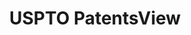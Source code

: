 ---
layout: default
bigquery: https://console.cloud.google.com/bigquery?p=patents-public-data&d=patentsview&page=dataset
citation: Attribution should be given to PatentsView for use, distribution, or derivative
  works.
code: https://github.com/CSSIP-AIR/PatentsView-Code-Snippets/
contributors: USPTO
cost: None
description: 'PatentsView includes US patent data including raw data (summaries, applications,
  pregrant applications), disambugations of inventors and assignees, and inventor
  gender estimates.  Also foreign priority data, # of figures and sheets, and government
  interest statements.'
documentation: https://patentsview.org/query/builder-faqs
last_edit: 04/09/2022, 09:30:17
location: https://patentsview.org/
maintained_by: USPTO
record_creation_timestamp: 12/2/2020 17:20:46
schema_fields:
- id
- disamb_inventor_id_20180528
- number
- disamb_inventor_id_20181127
- disamb_inventor_id_20170307
- series_code
- location_id
- exemplary
- disamb_assignee_id_20190312
- length
- disamb_inventor_id_20200929
- variety
- longitude
- name_first
- country_transformed
- level_two
- classification_data_source
- group_id
- kind
- mainclass_id
- classification_status
- disamb_inventor_id_20190312
- category_id
- classification_level
- disamb_inventor_id_20191231
- term_grant
- latin_name
- section_id
- subgroup
- disamb_inventor_id_20190820
- withdrawn
- male_flag
- disamb_inventor_id_20201229
- num_sheets
- disamb_assignee_id_20200630
- disamb_assignee_id_20191008
- symbol_position
- rule_47
- disamb_assignee_id_20200929
- country
- contract_award_number
- rawassignee_id
- disamb_inventor_id_20200331
- publication_number
- main_group
- uuid
- status
- assignee_id
- rawinventor_id
- subclass
- num_claims
- type
- disamb_inventor_id_20191008
- disamb_inventor_id_20170808
- gi_statement
- subcategory_id
- latitude
- lawyer_id
- sequence
- _371_date
- name
- text
- category
- rawlocation_id
- patent_id
- citation_id
- ipc_class
- organization_id
- state_fips
- disclaimer_date
- f371_date
- num
- field_id
- county
- name_last
- disamb_assignee_id_20181127
- dependent
- action_date
- disamb_assignee_id_20190820
- abstract
- disamb_inventor_id_20200630
- section
- classification_value
- role
- sector_title
- disamb_assignee_id_20200331
- group
- latlong
- lname
- application_id
- doctype
- male
- field_title
- num_figures
- attribution_status
- city
- disamb_assignee_id_20191231
- inventor_id
- _102_date
- lapse_of_patent
- subgroup_id
- f102_date
- subclass_id
- date
- rel_id
- term_disclaimer
- disamb_inventor_id_20171226
- title
- level_three
- organization
- state
- county_fips
- subsection_id
- level_one
- doc_type
- term_extension
- designation
- filename
- deceased
- ipc_version_indicator
- reldocno
- relkind
- fname
- applicant_type
- disamb_inventor_id_20171003
shortname: patentsview
tags:
- disambiguation
- United States
- gender
terms_of_use: Creative Commons Attribution 4.0 International License.
timeframe: 1963-1999
title: USPTO PatentsView
uuid: cf1780b1-e265-4e49-8d1d-83b9cfe0fd9a
---
